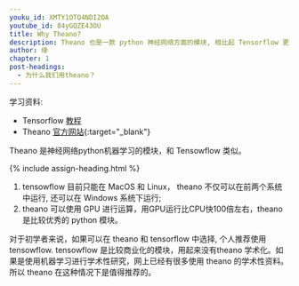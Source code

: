 ```yaml
---
youku_id: XMTY1OTQ4NDI2OA
youtube_id: 84yGQZE43OU
title: Why Theano?
description: Theano 也是一款 python 神经网络方面的模块, 相比起 Tensorflow 更为传统,更为学术化. 
author: 缘
chapter: 1
post-headings:
  - 为什么我们用theano？
---
```



学习资料:
  * Tensorflow [教程](/tutorials/machine-learing/tensorflow/)
  * Theano [官方网站](http://deeplearning.net/software/theano/){:target="_blank"}

Theano 是神经网络python机器学习的模块，和 Tensowflow 类似。

{% include assign-heading.html %}

1. tensowflow 目前只能在 MacOS 和 Linux， theano 不仅可以在前两个系统中运行, 还可以在 Windows 系统下运行;
2. theano 可以使用 GPU 进行运算，用GPU运行比CPU快100倍左右，theano 是比较优秀的 python 模块。

对于初学者来说，如果可以在 theano 和 tensorflow 中选择, 个人推荐使用 tensowflow. tensowflow 是比较商业化的模块，用起来没有theano
学术化。如果是使用机器学习进行学术性研究，网上已经有很多使用 theano 的学术性资料。所以 theano 在这种情况下是值得推荐的。

